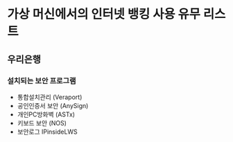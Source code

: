 # 가상 머신에서의 인터넷 뱅킹 사용 유무 리스트


## 우리은행
### 설치되는 보안 프로그램
- 통합설치관리 (Veraport)
- 공인인증서 보안 (AnySign)
- 개인PC방화벽 (ASTx)
- 키보드 보안 (NOS)
- 보안로그 IPinsideLWS

